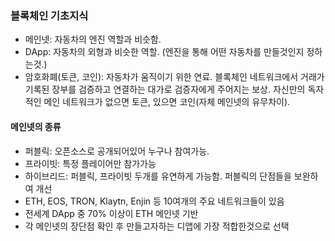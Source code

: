 ### 블록체인 기초지식


- 메인넷: 자동차의 엔진 역할과 비슷함.
- DApp: 자동차의 외형과 비슷한 역할. (엔진을 통해 어떤 자동차를 만들것인지 정하는것.)
- 암호화폐(토큰, 코인): 자동차가 움직이기 위한 연료. 블록체인 네트워크에서 거래가 기록된 장부를 검증하고 연결하는 대가로 검증자에게 주어지는 보상. 자신만의 독자적인 메인 네트워크가 없으면 토큰, 있으면 코인(자체 메인넷의 유무차이).

#### 메인넷의 종류

- 퍼블릭: 오픈소스로 공개되어있어 누구나 참여가능.
- 프라이빗: 특정 플레이어만 참가가능
- 하이브리드: 퍼블릭, 프라이빗 두개를 유연하게 가능함. 퍼블릭의 단점들을 보완하여 개선
- ETH, EOS, TRON, Klaytn, Enjin 등 10여개의 주요 네트워크들이 있음
- 전세계 DApp 중 70% 이상이 ETH 메인넷 기반
- 각 메인넷의 장단점 확인 후 만들고자하는 디앱에 가장 적합한것으로 선택

